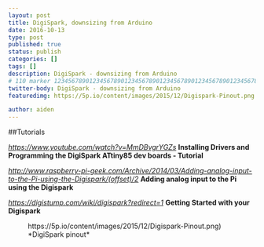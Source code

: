 ```yaml
---
layout: post
title: DigiSpark, downsizing from Arduino
date: 2016-10-13
type: post
published: true
status: publish
categories: []
tags: []
description: DigiSpark - downsizing from Arduino
# 110 marker 1234567890123456789012345678901234567890123456789012345678901234567890123456789012345678901234567890123456789
twitter-body: DigiSpark - downsizing from Arduino
featuredimg: https://5p.io/content/images/2015/12/Digispark-Pinout.png

author: aiden
---
```


##Tutorials

*<u>https://www.youtube.com/watch?v=MmDBvgrYGZs</u>*
  **Installing Drivers and Programming the DigiSpark ATtiny85 dev boards - Tutorial**


*<u>http://www.raspberry-pi-geek.com/Archive/2014/03/Adding-analog-input-to-the-Pi-using-the-Digispark/(offset)/2</u>*
  **Adding analog input to the Pi using the Digispark**
  
  
*<u>https://digistump.com/wiki/digispark?redirect=1</u>*
    **Getting Started with your Digispark**

<figure class="half-width right">
https://5p.io/content/images/2015/12/Digispark-Pinout.png)
<figcaption>
*DigiSpark pinout*
</figcaption>
</figure>


